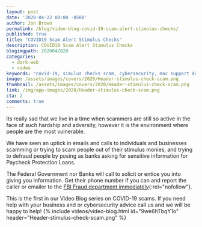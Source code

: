 ```yaml
---
layout: post
date: '2020-04-22 00:00 -0500'
author: Jon Brown
permalink: /blog/video-blog-covid-19-scam-alert-stimulus-checks/
published: true
title: "COVID19 Scam Alert Stimulus Checks"
description: COVID19 Scam Alert Stimulus Checks
blogimgpath: 2020042020
categories:
  - dark-web
  - video
keywords: "covid-19, simulus checks scam, cybersecurity, mac support dc"
image: /assets/images/covers/2020/Header-stimulus-check-scam.png
thumbnail: /assets/images/covers/2020/Header-stimulus-check-scam.png
link: /img/app-images/2020/Header-stimulus-check-scam.png
cta: 2
comments: true
---
```

Its really sad that we live in a time when scammers are still so active in the face of such hardship and adversity, however it is the environment where people are the most vulnerable. 

We have seen an uptick in emails and calls to individuals and businesses scamming or trying to scam people out of their stimulus monies, and trying to defraud people by posing as banks asking for sensitive information for Paycheck Protection Loans. 

The Federal Government nor Banks will call to solicit or entice you into giving you information. Get their phone number if you can and report the caller or emailer to the [FBI Fraud department immediately](https://www.fbi.gov/scams-and-safety){:rel="nofollow"}. 

This is the first in our Video Blog series on COVID-19 scams. If you need help with your business and or cybersecurity advice call us and we will be happy to help!
{% include videos/video-blog.html id="9we6hTbqY1o" header="Header-stimulus-check-scam.png" %}